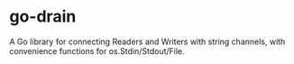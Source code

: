 
# go-drain

A Go library for connecting Readers and Writers with string channels, with convenience functions for
os.Stdin/Stdout/File.
